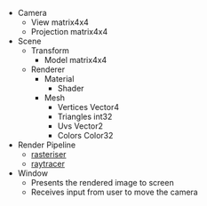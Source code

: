 
- Camera
	- View matrix4x4
	- Projection matrix4x4
- Scene
	- Transform
		- Model matrix4x4
	- Renderer
		- Material
			- Shader
		- Mesh
			- Vertices Vector4
			- Triangles int32
			- Uvs Vector2
			- Colors Color32
- Render Pipeline
	- [rasteriser](docs/render_pipelines/rasteriser.md)
	- [raytracer](docs/render_pipelines/raytracer.md)
- Window
	- Presents the rendered image to screen
	- Receives input from user to move the camera